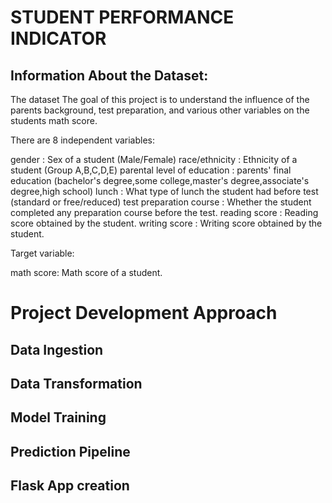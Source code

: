 # STUDENT PERFORMANCE INDICATOR

## Information About the Dataset:
The dataset The goal of this project is to understand the influence of the parents background, test preparation, and various other variables on the students math score.

There are 8 independent variables:

gender : Sex of a student (Male/Female)
race/ethnicity : Ethnicity of a student (Group A,B,C,D,E)
parental level of education : parents' final education (bachelor's degree,some college,master's degree,associate's degree,high school)
lunch : What type of lunch the student had before test (standard or free/reduced)
test preparation course : Whether the student completed any preparation course before the test.
reading score : Reading score obtained by the student.
writing score : Writing score obtained by the student.

 Target variable:

math score: Math score of a student.



# Project Development Approach

## Data Ingestion 

## Data Transformation

## Model Training 

## Prediction Pipeline 


## Flask App creation 

